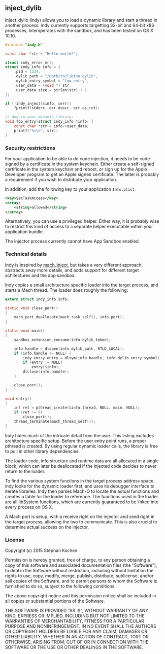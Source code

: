 ## inject_dylib

Inject_dylib (indy) allows you to load a dynamic library and start a thread in
another process. Indy currently supports targetting 32-bit and 64-bit x86
processes, interoperates with the sandbox, and has been tested on OS X 10.10.

```C
#include "indy.h"

const char *str = "Hello world!";

struct indy_error err;
struct indy_info info = {
    .pid = 1234,
    .dylib_path = "/path/to/libfoo.dylib",
    .dylib_entry_symbol = "foo_entry",
    .user_data = (void *) str,
    .user_data_size = strlen(str) + 1
};

if (!indy_inject(&info, &err))
    fprintf(stderr, err.descr, err.os_ret);

// And in your dynamic library:
void foo_entry(struct indy_info *info) {
    const char *str = info->user_data;
    printf("%s\n", str);
}
```

### Security restrictions

For your application to be able to do code injection, it needs to be code
signed by a certificate in the system keychain. Either create a self-signed
certificate in the system keychain and reboot, or sign up for the Apple
Developer program to get an Apple signed certificate. The latter is probably a
requirement if you wish to distribute your application.

In addition, add the following key to your application `Info.plist`:

```XML
<key>SecTaskAccess</key>
<array>
    <string>allowed</string>
</array>
```

Alternatively, you can use a privileged helper. Either way, it is probably wise
to restrict this kind of access to a separate helper executable within your
application bundle.

The injector process currently cannot have App Sandbox enabled.

### Technical details

Indy is inspired by [mach_inject], but takes a very different approach,
abstracts away more details, and adds support for different target achitectures
and the app sandbox.

Indy copies a small architecture specific loader into the target process, and
starts a Mach thread. The loader does roughly the following:

```C
extern struct indy_info info;

static void close_port()
{
    mach_port_deallocate(mach_task_self(), info.port);
}

static void main()
{
    sandbox_extension_consume(info.dylib_token);

    info.handle = dlopen(info.dylib_path, RTLD_LOCAL);
    if (info.handle != NULL) {
        indy_entry entry = dlsym(info.handle, info.dylib_entry_symbol);
        if (entry != NULL)
            entry(&info);
        dlclose(info.handle);
    }

    close_port();
}

void entry()
{
    int ret = pthread_create(&info.thread, NULL, main, NULL);
    if (ret != 0)
        close_port();
    thread_terminate(mach_thread_self());
}
```

Indy hides much of the intricate detail from the user. This listing excludes
architecture specific setup. Before the user entry point runs, a proper pthread
is created. By using regular dynamic loader calls, the library is free to pull
in other library dependencies.

The loader code, info structure and runtime data are all allocated in a single
block, which can later be deallocated if the injected code decides to never
return to the loader.

To find the various system functions in the target process address space, indy
looks for the dynamic loader first, and uses its debugger interface to iterate
libraries. Indy then parses Mach-O to locate the actual functions and creates a
table for the loader to reference. The functions used in the loader are all
libSystem functions, which are currently guaranteed to be linked into every
process on OS X.

A Mach port is setup, with a receive right on the injector and send right in
the target process, allowing the two to communicate. This is also crucial to
determine actual success on the injector.

 [mach_inject]: https://github.com/rentzsch/mach_inject/

### License

Copyright (c) 2015 Stéphan Kochen

Permission is hereby granted, free of charge, to any person obtaining a copy of
this software and associated documentation files (the "Software"), to deal in
the Software without restriction, including without limitation the rights to
use, copy, modify, merge, publish, distribute, sublicense, and/or sell copies
of the Software, and to permit persons to whom the Software is furnished to do
so, subject to the following conditions:

The above copyright notice and this permission notice shall be included in all
copies or substantial portions of the Software.

THE SOFTWARE IS PROVIDED "AS IS", WITHOUT WARRANTY OF ANY KIND, EXPRESS OR
IMPLIED, INCLUDING BUT NOT LIMITED TO THE WARRANTIES OF MERCHANTABILITY,
FITNESS FOR A PARTICULAR PURPOSE AND NONINFRINGEMENT. IN NO EVENT SHALL THE
AUTHORS OR COPYRIGHT HOLDERS BE LIABLE FOR ANY CLAIM, DAMAGES OR OTHER
LIABILITY, WHETHER IN AN ACTION OF CONTRACT, TORT OR OTHERWISE, ARISING FROM,
OUT OF OR IN CONNECTION WITH THE SOFTWARE OR THE USE OR OTHER DEALINGS IN THE
SOFTWARE.
